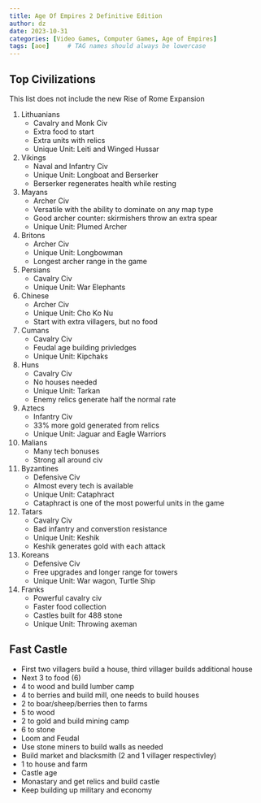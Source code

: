 ```yaml
---
title: Age Of Empires 2 Definitive Edition
author: dz  
date: 2023-10-31
categories: [Video Games, Computer Games, Age of Empires]
tags: [aoe]     # TAG names should always be lowercase
---
```


## Top Civilizations
This list does not include the new Rise of Rome Expansion

1. Lithuanians
    - Cavalry and Monk Civ
    - Extra food to start
    - Extra units with relics
    - Unique Unit: Leiti and Winged Hussar
2. Vikings
    - Naval and Infantry Civ
    - Unique Unit: Longboat and Berserker
    - Berserker regenerates health while resting
3. Mayans
    - Archer Civ
    - Versatile with the ability to dominate on any map type
    - Good archer counter: skirmishers throw an extra spear
    - Unique Unit: Plumed Archer
4. Britons
    - Archer Civ
    - Unique Unit: Longbowman
    - Longest archer range in the game
5. Persians
    - Cavalry Civ
    - Unique Unit: War Elephants
6. Chinese
    - Archer Civ
    - Unique Unit: Cho Ko Nu
    - Start with extra villagers, but no food
7. Cumans
    - Cavalry Civ
    - Feudal age building privledges
    - Unique Unit: Kipchaks
8. Huns
    - Cavalry Civ
    - No houses needed
    - Unique Unit: Tarkan
    - Enemy relics generate half the normal rate
9. Aztecs
    - Infantry Civ
    - 33% more gold generated from relics
    - Unique Unit: Jaguar and Eagle Warriors
10. Malians
    - Many tech bonuses
    - Strong all around civ
11. Byzantines
    - Defensive Civ
    - Almost every tech is available
    - Unique Unit: Cataphract
    - Cataphract is one of the most powerful units in the game
12. Tatars
    - Cavalry Civ
    - Bad infantry and converstion resistance
    - Unique Unit: Keshik
    - Keshik generates gold with each attack
13. Koreans
    - Defensive Civ
    - Free upgrades and longer range for towers
    - Unique Unit: War wagon, Turtle Ship
14. Franks
    - Powerful cavalry civ
    - Faster food collection
    - Castles built for 488 stone
    - Unique Unit: Throwing axeman

## Fast Castle

- First two villagers build a house, third villager builds additional house
- Next 3 to food (6)
- 4 to wood and build lumber camp
- 4 to berries and build mill, one needs to build houses
- 2 to boar/sheep/berries then to farms
- 5 to wood
- 2 to gold and build mining camp
- 6 to stone
- Loom and Feudal
- Use stone miners to build walls as needed
- Build market and blacksmith (2 and 1 villager respectivley)
- 1 to house and farm
- Castle age
- Monastary and get relics and build castle
- Keep building up military and economy
